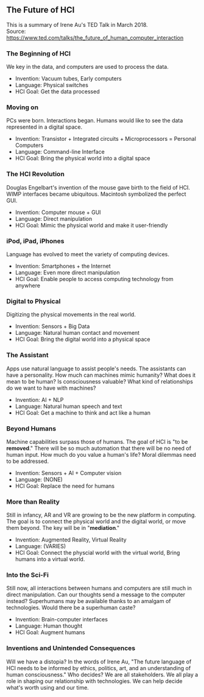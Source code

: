 The Future of HCI 
---
This is a summary of Irene Au's TED Talk in March 2018. <br> Source: https://www.ted.com/talks/the_future_of_human_computer_interaction

### The Beginning of HCI
We key in the data, and computers are used to process the data.
- Invention: Vacuum tubes, Early computers
- Language: Physical switches
- HCI Goal: Get the data processed

### Moving on
PCs were born. Interactions began. Humans would like to see the data represented in a digital space.
- Invention: Transistor + Integrated circuits + Microprocessors = Personal Computers
- Language: Command-line Interface
- HCI Goal: Bring the physical world into a digital space

### The HCI Revolution
Douglas Engelbart's invention of the mouse gave birth to the field of HCI.
WIMP interfaces became ubiquitous. Macintosh symbolized the perfect GUI.
- Invention: Computer mouse + GUI
- Language: Direct manipulation
- HCI Goal: Mimic the physical world and make it user-friendly

### iPod, iPad, iPhones
Language has evolved to meet the variety of computing devices.
- Invention: Smartphones + the Internet
- Language: Even more direct manipulation
- HCI Goal: Enable people to access computing technology from anywhere

### Digital to Physical
Digitizing the physical movements in the real world.
- Invention: Sensors + Big Data
- Language: Natural human contact and movement
- HCI Goal: Bring the digital world into a physical space

### The Assistant 
Apps use natural language to assist people's needs.
The assistants can have a personality. How much can machines mimic humanity? What does it mean to be human? 
Is consciousness valuable? What kind of relationships do we want to have with machines?
- Invention: AI + NLP
- Language: Natural human speech and text
- HCI Goal: Get a machine to think and act like a human

### Beyond Humans 
Machine capabilities surpass those of humans. The goal of HCI is "to be __removed__." 
There will be so much automation that there will be no need of human input.
How much do you value a human's life? Moral dilemmas need to be addressed.
- Invention: Sensors + AI + Computer vision
- Language: (NONE)
- HCI Goal: Replace the need for humans

### More than Reality
Still in infancy, AR and VR are growing to be the new platform in computing. The goal is to connect the physical world and the digital world, or move them beyond.
The key will be in "__mediation__." 
- Invention: Augmented Reality, Virtual Reality
- Language: (VARIES)
- HCI Goal: Connect the physcial world with the virtual world, Bring humans into a virtual world. 

### Into the Sci-Fi
Still now, all interactions between humans and computers are still much in direct manipulation. Can our thoughts send a message to the computer instead?
Superhumans may be available thanks to an amalgam of technologies. Would there be a superhuman caste?
- Invention: Brain-computer interfaces
- Language: Human thought
- HCI Goal: Augment humans

### Inventions and Unintended Consequences
Will we have a distopia? In the words of Irene Au, "The future language of HCI needs to be informed by ethics, politics, art, and an understanding of human consciousness."
Who decides? We are all stakeholders. We all play a role in shaping our relationship with technologies. We can help decide what's worth using and our time. 
